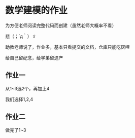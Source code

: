 # 数学建模的作业

为方便老师阅读完整代码而创建（虽然老师大概率不看）

悲（；´д｀）ゞ

助教老师说了，作业多，基本只看提交的文档，仓库只能吃灰哩

给自己留纪念，给学弟留遗产

## 作业一

从1~3选2个，再加上4

我们选择1,2,4

## 作业二

做完了1~3
